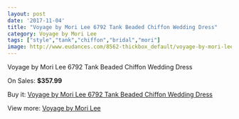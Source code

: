 ```yaml
---
layout: post
date: '2017-11-04'
title: "Voyage by Mori Lee 6792 Tank Beaded Chiffon Wedding Dress"
category: Voyage by Mori Lee
tags: ["style","tank","chiffon","bridal","mori"]
image: http://www.eudances.com/8562-thickbox_default/voyage-by-mori-lee-6792-tank-beaded-chiffon-wedding-dress.jpg
---
```

Voyage by Mori Lee 6792 Tank Beaded Chiffon Wedding Dress

On Sales: **$357.99**
<a href="https://www.eudances.com/en/voyage-by-mori-lee/2910-voyage-by-mori-lee-6792-tank-beaded-chiffon-wedding-dress.html"><amp-img layout="responsive" width="600" height="600" src="//www.eudances.com/8562-thickbox_default/voyage-by-mori-lee-6792-tank-beaded-chiffon-wedding-dress.jpg" alt="Voyage by Mori Lee 6792 Tank Beaded Chiffon Wedding Dress 0" /></a>
<a href="https://www.eudances.com/en/voyage-by-mori-lee/2910-voyage-by-mori-lee-6792-tank-beaded-chiffon-wedding-dress.html"><amp-img layout="responsive" width="600" height="600" src="//www.eudances.com/8566-thickbox_default/voyage-by-mori-lee-6792-tank-beaded-chiffon-wedding-dress.jpg" alt="Voyage by Mori Lee 6792 Tank Beaded Chiffon Wedding Dress 1" /></a>
<a href="https://www.eudances.com/en/voyage-by-mori-lee/2910-voyage-by-mori-lee-6792-tank-beaded-chiffon-wedding-dress.html"><amp-img layout="responsive" width="600" height="600" src="//www.eudances.com/8565-thickbox_default/voyage-by-mori-lee-6792-tank-beaded-chiffon-wedding-dress.jpg" alt="Voyage by Mori Lee 6792 Tank Beaded Chiffon Wedding Dress 2" /></a>
<a href="https://www.eudances.com/en/voyage-by-mori-lee/2910-voyage-by-mori-lee-6792-tank-beaded-chiffon-wedding-dress.html"><amp-img layout="responsive" width="600" height="600" src="//www.eudances.com/8564-thickbox_default/voyage-by-mori-lee-6792-tank-beaded-chiffon-wedding-dress.jpg" alt="Voyage by Mori Lee 6792 Tank Beaded Chiffon Wedding Dress 3" /></a>
<a href="https://www.eudances.com/en/voyage-by-mori-lee/2910-voyage-by-mori-lee-6792-tank-beaded-chiffon-wedding-dress.html"><amp-img layout="responsive" width="600" height="600" src="//www.eudances.com/8563-thickbox_default/voyage-by-mori-lee-6792-tank-beaded-chiffon-wedding-dress.jpg" alt="Voyage by Mori Lee 6792 Tank Beaded Chiffon Wedding Dress 4" /></a>

Buy it: [Voyage by Mori Lee 6792 Tank Beaded Chiffon Wedding Dress](https://www.eudances.com/en/voyage-by-mori-lee/2910-voyage-by-mori-lee-6792-tank-beaded-chiffon-wedding-dress.html "Voyage by Mori Lee 6792 Tank Beaded Chiffon Wedding Dress")

View more: [Voyage by Mori Lee](https://www.eudances.com/en/47-voyage-by-mori-lee "Voyage by Mori Lee")